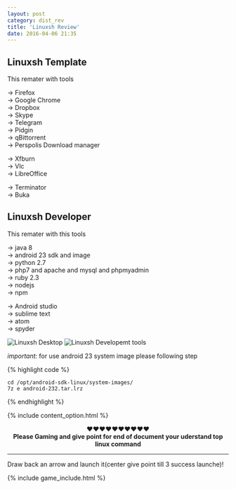 ```yaml
---
layout: post
category: dist_rev
title: 'Linuxsh Review'
date: 2016-04-06 21:35
---
```


## Linuxsh Template

This remater with tools

→ Firefox<br>
→ Google Chrome<br>
→ Dropbox<br>
→ Skype<br>
→ Telegram<br>
→ Pidgin <br>
→ qBittorrent <br>
→ Perspolis Download manager<br>

→ Xfburn<br>
→ Vlc<br>
→ LibreOffice<br>

→ Terminator<br>
→ Buka<br>

## Linuxsh Developer

This remater with this tools

→ java 8<br>
→ android 23 sdk and image<br>
→ python 2.7<br>
→ php7 and apache and mysql and phpmyadmin<br>
→ ruby 2.3<br>
→ nodejs <br>
→ npm<br>

→ Android studio<br>
→ sublime text<br>
→ atom<br>
→ spyder<br>


<img src="{{ site.url }}/assets/img/linuxsh-review/Desktop.png" alt="Linuxsh Desktop">

<img src="{{ site.url }}/assets/img/linuxsh-review/Development.png" alt="Linuxsh Developemt tools">

<em> important: </em> 
for use android 23 system image please following step<br>

{% highlight code %}

	cd /opt/android-sdk-linux/system-images/
	7z e android-232.tar.lrz

{% endhighlight %}


{% include content_option.html %}

<center>♥♥♥♥♥♥♥♥♥♥
<br><b>Please Gaming and give point for end of document your uderstand top linux command</b><br>
</center>
<hr>
<span>Draw back an arrow and launch it(center give point till 3 success launche)!</span>

{% include game_include.html %}